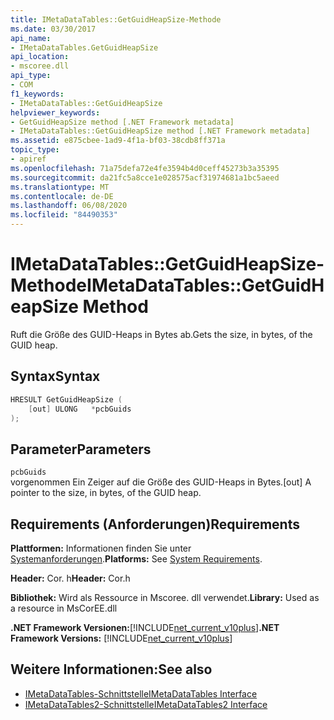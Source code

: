 ```yaml
---
title: IMetaDataTables::GetGuidHeapSize-Methode
ms.date: 03/30/2017
api_name:
- IMetaDataTables.GetGuidHeapSize
api_location:
- mscoree.dll
api_type:
- COM
f1_keywords:
- IMetaDataTables::GetGuidHeapSize
helpviewer_keywords:
- GetGuidHeapSize method [.NET Framework metadata]
- IMetaDataTables::GetGuidHeapSize method [.NET Framework metadata]
ms.assetid: e875cbee-1ad9-4f1a-bf03-38cdb8ff371a
topic_type:
- apiref
ms.openlocfilehash: 71a75defa72e4fe3594b4d0ceff45273b3a35395
ms.sourcegitcommit: da21fc5a8cce1e028575acf31974681a1bc5aeed
ms.translationtype: MT
ms.contentlocale: de-DE
ms.lasthandoff: 06/08/2020
ms.locfileid: "84490353"
---
```

# <a name="imetadatatablesgetguidheapsize-method"></a><span data-ttu-id="dffdb-102">IMetaDataTables::GetGuidHeapSize-Methode</span><span class="sxs-lookup"><span data-stu-id="dffdb-102">IMetaDataTables::GetGuidHeapSize Method</span></span>
<span data-ttu-id="dffdb-103">Ruft die Größe des GUID-Heaps in Bytes ab.</span><span class="sxs-lookup"><span data-stu-id="dffdb-103">Gets the size, in bytes, of the GUID heap.</span></span>  
  
## <a name="syntax"></a><span data-ttu-id="dffdb-104">Syntax</span><span class="sxs-lookup"><span data-stu-id="dffdb-104">Syntax</span></span>  
  
```cpp  
HRESULT GetGuidHeapSize (  
    [out] ULONG   *pcbGuids  
);  
```  
  
## <a name="parameters"></a><span data-ttu-id="dffdb-105">Parameter</span><span class="sxs-lookup"><span data-stu-id="dffdb-105">Parameters</span></span>  
 `pcbGuids`  
 <span data-ttu-id="dffdb-106">vorgenommen Ein Zeiger auf die Größe des GUID-Heaps in Bytes.</span><span class="sxs-lookup"><span data-stu-id="dffdb-106">[out] A pointer to the size, in bytes, of the GUID heap.</span></span>  
  
## <a name="requirements"></a><span data-ttu-id="dffdb-107">Requirements (Anforderungen)</span><span class="sxs-lookup"><span data-stu-id="dffdb-107">Requirements</span></span>  
 <span data-ttu-id="dffdb-108">**Plattformen:** Informationen finden Sie unter [Systemanforderungen](../../get-started/system-requirements.md).</span><span class="sxs-lookup"><span data-stu-id="dffdb-108">**Platforms:** See [System Requirements](../../get-started/system-requirements.md).</span></span>  
  
 <span data-ttu-id="dffdb-109">**Header:** Cor. h</span><span class="sxs-lookup"><span data-stu-id="dffdb-109">**Header:** Cor.h</span></span>  
  
 <span data-ttu-id="dffdb-110">**Bibliothek:** Wird als Ressource in Mscoree. dll verwendet.</span><span class="sxs-lookup"><span data-stu-id="dffdb-110">**Library:** Used as a resource in MsCorEE.dll</span></span>  
  
 <span data-ttu-id="dffdb-111">**.NET Framework Versionen:**[!INCLUDE[net_current_v10plus](../../../../includes/net-current-v10plus-md.md)]</span><span class="sxs-lookup"><span data-stu-id="dffdb-111">**.NET Framework Versions:** [!INCLUDE[net_current_v10plus](../../../../includes/net-current-v10plus-md.md)]</span></span>  
  
## <a name="see-also"></a><span data-ttu-id="dffdb-112">Weitere Informationen:</span><span class="sxs-lookup"><span data-stu-id="dffdb-112">See also</span></span>

- [<span data-ttu-id="dffdb-113">IMetaDataTables-Schnittstelle</span><span class="sxs-lookup"><span data-stu-id="dffdb-113">IMetaDataTables Interface</span></span>](imetadatatables-interface.md)
- [<span data-ttu-id="dffdb-114">IMetaDataTables2-Schnittstelle</span><span class="sxs-lookup"><span data-stu-id="dffdb-114">IMetaDataTables2 Interface</span></span>](imetadatatables2-interface.md)
